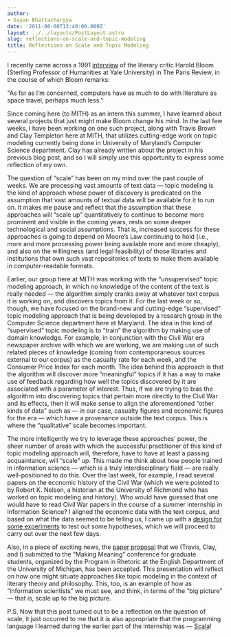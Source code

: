 ```yaml
---
author:
- Sayan Bhattacharyya
date: '2011-08-08T13:40:00.000Z'
layout: ../../layouts/PostLayout.astro
slug: reflections-on-scale-and-topic-modeling
title: Reflections on Scale and Topic Modeling
---
```


I recently came across a 1991 [interview](http://www.theparisreview.org/interviews/2225/the-art-of-criticism-no-1-harold-bloom) of the literary critic Harold Bloom (Sterling Professor of Humanities at Yale University) in The Paris Review, in the course of which Bloom remarks:

"As far as I’m concerned, computers have as much to do with literature as space travel, perhaps much less."

Since coming here (to MITH) as an intern this summer, I have learned about several projects that just might make Bloom change his mind. In the last few weeks, I have been working on one such project, along with Travis Brown and Clay Templeton here at MITH, that utilizes cutting-edge work on topic modeling currently being done in University of Maryland’s Computer Science department. Clay has already written about the project in his previous blog post, and so I will simply use this opportunity to express some reflection of my own.

The question of “scale” has been on my mind over the past couple of weeks. We are processing vast amounts of text data — topic modeling is the kind of approach whose power of discovery is predicated on the assumption that vast amounts of textual data will be available for it to run on. It makes me pause and reflect that the assumption that these approaches will “scale up” quantitatively to continue to become more prominent and visible in the coming years, rests on some deeper technological and social assumptions. That is, increased success for these approaches is going to depend on Moore’s Law continuing to hold (i.e., more and more processing power being available more and more cheaply), and also on the willingness (and legal feasibility) of those libraries and institutions that own such vast repositories of texts to make them available in computer-readable formats.

Earlier, our group here at MITH was working with the “unsupervised” topic modeling approach, in which no knowledge of the content of the text is really needed — the algorithm simply cranks away at whatever text corpus it is working on, and discovers topics from it. For the last week or so, though, we have focused on the brand-new and cutting-edge “supervised” topic modeling approach that is being developed by a research group in the Computer Science department here at Maryland. The idea in this kind of “supervised” topic modeling is to “train” the algorithm by making use of domain knowledge. For example, in conjunction with the Civil War era newspaper archive with which we are working, we are making use of such related pieces of knowledge (coming from contemporaneous sources external to our corpus) as the casualty rate for each week, and the Consumer Price Index for each month. The idea behind this approach is that the algorithm will discover more “meaningful” topics if it has a way to make use of feedback regarding how well the topics discovered by it are associated with a parameter of interest. Thus, if we are trying to bias the algorithm into discovering topics that pertain more directly to the Civil War and its effects, then it will make sense to align the aforementioned “other kinds of data” such as — in our case, casualty figures and economic figures for the era — which have a provenance outside the text corpus. This is where the “qualitative” scale becomes important.

The more intelligently we try to leverage these approaches’ power, the sheer number of areas with which the successful practitioner of this kind of topic modeling approach will, therefore, have to have at least a passing acquaintance, will “scale” up. This made me think about how people trained in information science — which is a truly interdisciplinary field — are really well-positioned to do this. Over the last week, for example, I read several papers on the economic history of the Civil War (which we were pointed to by Robert K. Nelson, a historian at the University of Richmond who has worked on topic modeling and history). Who would have guessed that one would have to read Civil War papers in the course of a summer internship in Information Science? I aligned the economic data with the text corpus, and based on what the data seemed to be telling us, I came up with a [design for some experiments](http://www-personal.umich.edu/~bhattach/econhyp.pdf) to test out some hypotheses, which we will proceed to carry out over the next few days.

Also, in a piece of exciting news, the [paper proposal](http://www-personal.umich.edu/~bhattach/RhetoricConferenceAbstractFinal.pdf) that we (Travis, Clay, and I) submitted to the “Making Meaning” conference for graduate students, organized by the Program in Rhetoric at the English Department of the University of Michigan, has been accepted. This presentation will reflect on how one might situate approaches like topic modeling in the context of literary theory and philosophy. This, too, is an example of how as “information scientists” we must see, and think, in terms of the “big picture” — that is, scale up to the big picture.

P.S. Now that this post turned out to be a reflection on the question of scale, it just occurred to me that it is also appropriate that the programming language I learned during the earlier part of the internship was — [Scala](http://www.artima.com/scalazine/articles/scalable-language.html)!